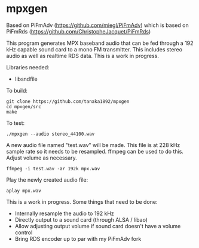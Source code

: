 # mpxgen
Based on PiFmAdv (https://github.com/miegl/PiFmAdv) which is based on PiFmRds (https://github.com/ChristopheJacquet/PiFmRds)

This program generates MPX baseband audio that can be fed through a 192 kHz capable sound card to a mono FM transmitter. This includes stereo audio as well as realtime RDS data. This is a work in progress.

Libraries needed:
- libsndfile

To build:

```
git clone https://github.com/tanaka1892/mpxgen
cd mpxgen/src
make
```

To test:

`./mpxgen --audio stereo_44100.wav`

A new audio file named "test.wav" will be made. This file is at 228 kHz sample rate so it needs to be resampled. ffmpeg can be used to do this. Adjust volume as necessary.


`ffmpeg -i test.wav -ar 192k mpx.wav`


Play the newly created audio file:

`aplay mpx.wav`

This is a work in progress. Some things that need to be done:
- Internally resample the audio to 192 kHz
- Directly output to a sound card (through ALSA / libao)
- Allow adjusting output volume if sound card doesn't have a volume control
- Bring RDS encoder up to par with my PiFmAdv fork
